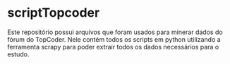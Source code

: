 # scriptTopcoder

Este repositório possui arquivos que foram usados para minerar dados do fórum do TopCoder. Nele contém todos os scripts em python utilizando a ferramenta scrapy para poder extrair todos os dados necessários para o estudo.
